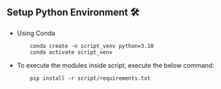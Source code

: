 ## Setup Python Environment 🛠️
- Using Conda
    ```shell
        conda create -n script_venv python=3.10
        conda activate script_venv
    ```

- To execute the modules inside script, execute the below command:
    ```shell
        pip install -r script/requirements.txt
    ```
